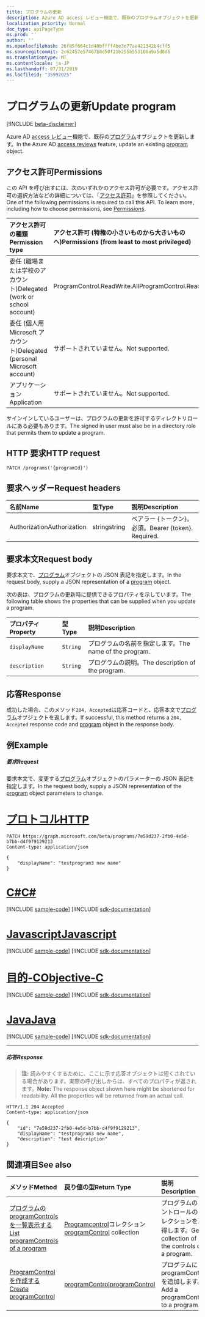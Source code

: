```yaml
---
title: プログラムの更新
description: Azure AD access レビュー機能で、既存のプログラムオブジェクトを更新します。
localization_priority: Normal
doc_type: apiPageType
ms.prod: ''
author: ''
ms.openlocfilehash: 26f85f664c1d40bffff4be3e77ae421342b4cff5
ms.sourcegitcommit: 2c62457e57467b8d50f21b255b553106a9a5d8d6
ms.translationtype: MT
ms.contentlocale: ja-JP
ms.lasthandoff: 07/31/2019
ms.locfileid: "35992025"
---
```

# <a name="update-program"></a><span data-ttu-id="6fbcb-103">プログラムの更新</span><span class="sxs-lookup"><span data-stu-id="6fbcb-103">Update program</span></span>

[!INCLUDE [beta-disclaimer](../../includes/beta-disclaimer.md)]

<span data-ttu-id="6fbcb-104">Azure AD [access レビュー](../resources/accessreviews-root.md)機能で、既存の[プログラム](../resources/program.md)オブジェクトを更新します。</span><span class="sxs-lookup"><span data-stu-id="6fbcb-104">In the Azure AD [access reviews](../resources/accessreviews-root.md) feature, update an existing [program](../resources/program.md) object.</span></span>
## <a name="permissions"></a><span data-ttu-id="6fbcb-105">アクセス許可</span><span class="sxs-lookup"><span data-stu-id="6fbcb-105">Permissions</span></span>
<span data-ttu-id="6fbcb-p101">この API を呼び出すには、次のいずれかのアクセス許可が必要です。アクセス許可の選択方法などの詳細については、「[アクセス許可](/graph/permissions-reference)」を参照してください。</span><span class="sxs-lookup"><span data-stu-id="6fbcb-p101">One of the following permissions is required to call this API. To learn more, including how to choose permissions, see [Permissions](/graph/permissions-reference).</span></span>

|<span data-ttu-id="6fbcb-108">アクセス許可の種類</span><span class="sxs-lookup"><span data-stu-id="6fbcb-108">Permission type</span></span>                        | <span data-ttu-id="6fbcb-109">アクセス許可 (特権の小さいものから大きいものへ)</span><span class="sxs-lookup"><span data-stu-id="6fbcb-109">Permissions (from least to most privileged)</span></span>              |
|:--------------------------------------|:---------------------------------------------------------|
|<span data-ttu-id="6fbcb-110">委任 (職場または学校のアカウント)</span><span class="sxs-lookup"><span data-stu-id="6fbcb-110">Delegated (work or school account)</span></span>     | <span data-ttu-id="6fbcb-111">ProgramControl.ReadWrite.All</span><span class="sxs-lookup"><span data-stu-id="6fbcb-111">ProgramControl.ReadWrite.All</span></span>   |
|<span data-ttu-id="6fbcb-112">委任 (個人用 Microsoft アカウント)</span><span class="sxs-lookup"><span data-stu-id="6fbcb-112">Delegated (personal Microsoft account)</span></span> | <span data-ttu-id="6fbcb-113">サポートされていません。</span><span class="sxs-lookup"><span data-stu-id="6fbcb-113">Not supported.</span></span> |
|<span data-ttu-id="6fbcb-114">アプリケーション</span><span class="sxs-lookup"><span data-stu-id="6fbcb-114">Application</span></span>                            | <span data-ttu-id="6fbcb-115">サポートされていません。</span><span class="sxs-lookup"><span data-stu-id="6fbcb-115">Not supported.</span></span> |

<span data-ttu-id="6fbcb-116">サインインしているユーザーは、プログラムの更新を許可するディレクトリロールにある必要もあります。</span><span class="sxs-lookup"><span data-stu-id="6fbcb-116">The signed in user must also be in a directory role that permits them to update a program.</span></span>

## <a name="http-request"></a><span data-ttu-id="6fbcb-117">HTTP 要求</span><span class="sxs-lookup"><span data-stu-id="6fbcb-117">HTTP request</span></span>
<!-- { "blockType": "ignored" } -->
```http
PATCH /programs('{programId}')
```
## <a name="request-headers"></a><span data-ttu-id="6fbcb-118">要求ヘッダー</span><span class="sxs-lookup"><span data-stu-id="6fbcb-118">Request headers</span></span>
| <span data-ttu-id="6fbcb-119">名前</span><span class="sxs-lookup"><span data-stu-id="6fbcb-119">Name</span></span>         | <span data-ttu-id="6fbcb-120">型</span><span class="sxs-lookup"><span data-stu-id="6fbcb-120">Type</span></span>        | <span data-ttu-id="6fbcb-121">説明</span><span class="sxs-lookup"><span data-stu-id="6fbcb-121">Description</span></span> |
|:-------------|:------------|:------------|
| <span data-ttu-id="6fbcb-122">Authorization</span><span class="sxs-lookup"><span data-stu-id="6fbcb-122">Authorization</span></span> | <span data-ttu-id="6fbcb-123">string</span><span class="sxs-lookup"><span data-stu-id="6fbcb-123">string</span></span> | <span data-ttu-id="6fbcb-p102">ベアラー \{トークン\}。必須。</span><span class="sxs-lookup"><span data-stu-id="6fbcb-p102">Bearer \{token\}. Required.</span></span> |

## <a name="request-body"></a><span data-ttu-id="6fbcb-126">要求本文</span><span class="sxs-lookup"><span data-stu-id="6fbcb-126">Request body</span></span>
<span data-ttu-id="6fbcb-127">要求本文で、[プログラム](../resources/program.md)オブジェクトの JSON 表記を指定します。</span><span class="sxs-lookup"><span data-stu-id="6fbcb-127">In the request body, supply a JSON representation of a [program](../resources/program.md) object.</span></span>

<span data-ttu-id="6fbcb-128">次の表は、プログラムの更新時に提供できるプロパティを示しています。</span><span class="sxs-lookup"><span data-stu-id="6fbcb-128">The following table shows the properties that can be supplied when you update a program.</span></span>

| <span data-ttu-id="6fbcb-129">プロパティ</span><span class="sxs-lookup"><span data-stu-id="6fbcb-129">Property</span></span>     | <span data-ttu-id="6fbcb-130">型</span><span class="sxs-lookup"><span data-stu-id="6fbcb-130">Type</span></span>        | <span data-ttu-id="6fbcb-131">説明</span><span class="sxs-lookup"><span data-stu-id="6fbcb-131">Description</span></span> |
|:-------------|:------------|:------------|
| `displayName`               |`String`                              |  <span data-ttu-id="6fbcb-132">プログラムの名前を指定します。</span><span class="sxs-lookup"><span data-stu-id="6fbcb-132">The name of the program.</span></span>                   |
| `description`               |`String`                              |  <span data-ttu-id="6fbcb-133">プログラムの説明。</span><span class="sxs-lookup"><span data-stu-id="6fbcb-133">The description of the program.</span></span>           |


## <a name="response"></a><span data-ttu-id="6fbcb-134">応答</span><span class="sxs-lookup"><span data-stu-id="6fbcb-134">Response</span></span>
<span data-ttu-id="6fbcb-135">成功した場合、このメソッド`204, Accepted`は応答コードと、応答本文で[プログラム](../resources/program.md)オブジェクトを返します。</span><span class="sxs-lookup"><span data-stu-id="6fbcb-135">If successful, this method returns a `204, Accepted` response code and [program](../resources/program.md) object in the response body.</span></span>

## <a name="example"></a><span data-ttu-id="6fbcb-136">例</span><span class="sxs-lookup"><span data-stu-id="6fbcb-136">Example</span></span>
##### <a name="request"></a><span data-ttu-id="6fbcb-137">要求</span><span class="sxs-lookup"><span data-stu-id="6fbcb-137">Request</span></span>
<span data-ttu-id="6fbcb-138">要求本文で、変更する[プログラム](../resources/program.md)オブジェクトのパラメーターの JSON 表記を指定します。</span><span class="sxs-lookup"><span data-stu-id="6fbcb-138">In the request body, supply a JSON representation of the [program](../resources/program.md) object parameters to change.</span></span>


# <a name="httptabhttp"></a>[<span data-ttu-id="6fbcb-139">プロトコル</span><span class="sxs-lookup"><span data-stu-id="6fbcb-139">HTTP</span></span>](#tab/http)
<!-- {
  "blockType": "request",
  "name": "update_program"
}-->
```http
PATCH https://graph.microsoft.com/beta/programs/7e59d237-2fb0-4e5d-b7bb-d4f9f9129213
Content-type: application/json

{
    "displayName": "testprogram3 new name"
}
```
# <a name="ctabcsharp"></a>[<span data-ttu-id="6fbcb-140">C#</span><span class="sxs-lookup"><span data-stu-id="6fbcb-140">C#</span></span>](#tab/csharp)
[!INCLUDE [sample-code](../includes/snippets/csharp/update-program-csharp-snippets.md)]
[!INCLUDE [sdk-documentation](../includes/snippets/snippets-sdk-documentation-link.md)]

# <a name="javascripttabjavascript"></a>[<span data-ttu-id="6fbcb-141">Javascript</span><span class="sxs-lookup"><span data-stu-id="6fbcb-141">Javascript</span></span>](#tab/javascript)
[!INCLUDE [sample-code](../includes/snippets/javascript/update-program-javascript-snippets.md)]
[!INCLUDE [sdk-documentation](../includes/snippets/snippets-sdk-documentation-link.md)]

# <a name="objective-ctabobjc"></a>[<span data-ttu-id="6fbcb-142">目的-C</span><span class="sxs-lookup"><span data-stu-id="6fbcb-142">Objective-C</span></span>](#tab/objc)
[!INCLUDE [sample-code](../includes/snippets/objc/update-program-objc-snippets.md)]
[!INCLUDE [sdk-documentation](../includes/snippets/snippets-sdk-documentation-link.md)]

# <a name="javatabjava"></a>[<span data-ttu-id="6fbcb-143">Java</span><span class="sxs-lookup"><span data-stu-id="6fbcb-143">Java</span></span>](#tab/java)
[!INCLUDE [sample-code](../includes/snippets/java/update-program-java-snippets.md)]
[!INCLUDE [sdk-documentation](../includes/snippets/snippets-sdk-documentation-link.md)]

---


##### <a name="response"></a><span data-ttu-id="6fbcb-144">応答</span><span class="sxs-lookup"><span data-stu-id="6fbcb-144">Response</span></span>
><span data-ttu-id="6fbcb-p103">**注:** 読みやすくするために、ここに示す応答オブジェクトは短くされている場合があります。実際の呼び出しからは、すべてのプロパティが返されます。</span><span class="sxs-lookup"><span data-stu-id="6fbcb-p103">**Note:** The response object shown here might be shortened for readability. All the properties will be returned from an actual call.</span></span>
<!-- {
  "blockType": "response",
  "truncated": true,
  "@odata.type": "microsoft.graph.program"
} -->
```http
HTTP/1.1 204 Accepted
Content-type: application/json

{
    "id": "7e59d237-2fb0-4e5d-b7bb-d4f9f9129213",
    "displayName": "testprogram3 new name",
    "description": "test description"
}
```

## <a name="see-also"></a><span data-ttu-id="6fbcb-147">関連項目</span><span class="sxs-lookup"><span data-stu-id="6fbcb-147">See also</span></span>

| <span data-ttu-id="6fbcb-148">メソッド</span><span class="sxs-lookup"><span data-stu-id="6fbcb-148">Method</span></span>           | <span data-ttu-id="6fbcb-149">戻り値の型</span><span class="sxs-lookup"><span data-stu-id="6fbcb-149">Return Type</span></span>    |<span data-ttu-id="6fbcb-150">説明</span><span class="sxs-lookup"><span data-stu-id="6fbcb-150">Description</span></span>|
|:---------------|:--------|:----------|
|[<span data-ttu-id="6fbcb-151">プログラムの programControls を一覧表示する</span><span class="sxs-lookup"><span data-stu-id="6fbcb-151">List programControls of a program</span></span>](program-listcontrols.md) |     <span data-ttu-id="6fbcb-152">[Programcontrol](../resources/programcontrol.md)コレクション</span><span class="sxs-lookup"><span data-stu-id="6fbcb-152">[programControl](../resources/programcontrol.md) collection</span></span>|    <span data-ttu-id="6fbcb-153">プログラムのコントロールのコレクションを取得します。</span><span class="sxs-lookup"><span data-stu-id="6fbcb-153">Get a collection of the controls of a program.</span></span>|
|[<span data-ttu-id="6fbcb-154">ProgramControl を作成する</span><span class="sxs-lookup"><span data-stu-id="6fbcb-154">Create programControl</span></span>](programcontrol-create.md) |        [<span data-ttu-id="6fbcb-155">programControl</span><span class="sxs-lookup"><span data-stu-id="6fbcb-155">programControl</span></span>](../resources/programcontrol.md)    |   <span data-ttu-id="6fbcb-156">プログラムに programControl を追加します。</span><span class="sxs-lookup"><span data-stu-id="6fbcb-156">Add a programControl to a program.</span></span>|

<!--
{
  "type": "#page.annotation",
  "description": "Update program",
  "keywords": "",
  "section": "documentation",
  "tocPath": "",
  "suppressions": [
  ]
}
-->
